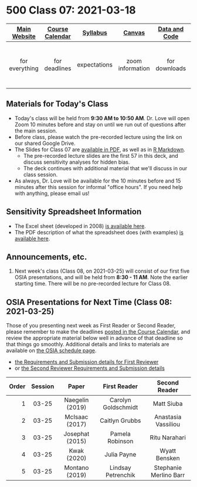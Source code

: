 # 500 Class 07: 2021-03-18

[Main Website](https://thomaselove.github.io/500/) | [Course Calendar](https://thomaselove.github.io/500/calendar.html) | [Syllabus](https://thomaselove.github.io/500-2021-syllabus/) | [Canvas](https://canvas.case.edu) | [Data and Code](https://github.com/THOMASELOVE/500-data) | Need Help?
:-----------: | :--------------: | :----------: | :---------: | :-------------: | :-----------: 
for everything | for deadlines | expectations | zoom information | for downloads | email `500-help` at `case dot edu`

## Materials for Today's Class

- Today's class will be held from **9:30 AM to 10:50 AM**. Dr. Love will open Zoom 10 minutes before and stay on until we run out of questions after the main session.
- Before class, please watch the pre-recorded lecture using the link on our shared Google Drive.
- The Slides for Class 07 are [available in PDF](https://github.com/THOMASELOVE/500-2021/blob/master/classes/class07/500_2021_slides07.pdf), as well as in [R Markdown](https://github.com/THOMASELOVE/500-2021/blob/master/classes/class07/500_2021_slides07.Rmd).
    - The pre-recorded lecture slides are the first 57 in this deck, and discuss sensitivity analyses for hidden bias. 
    - The deck continues with additional material that we'll discuss in our class session.
- As always, Dr. Love will be available for the 10 minutes before and 15 minutes after this session for informal "office hours". If you need help with anything, please email us!

## Sensitivity Spreadsheet Information

- The Excel sheet (developed in 2008) [is available here](https://github.com/THOMASELOVE/500-2021/blob/master/classes/class07/sensitivityspreadsheet_2008.xls).
- The PDF description of what the spreadsheet does (with examples) [is available here](https://github.com/THOMASELOVE/500-2021/blob/master/classes/class07/sensitivitydocumentation_2008.pdf).

## Announcements, etc.

1. Next week's class (Class 08, on 2021-03-25) will consist of our first five OSIA presentations, and will be held from **8:30 - 11 AM**. Note the earlier starting time. There will be no pre-recorded lecture for Class 08.

## OSIA Presentations for Next Time (Class 08: 2021-03-25)

Those of you presenting next week as First Reader or Second Reader, please remember to make the deadlines [posted in the Course Calendar](https://thomaselove.github.io/500/calendar.html), and review the appropriate material below well in advance of that deadline so that things go smoothly. Additional details and links to materials are available on [the OSIA schedule page](https://github.com/THOMASELOVE/500-2021/blob/master/osia/schedule.md).

- [the Requirements and Submission details for First Reviewer](https://github.com/THOMASELOVE/500-2021/blob/master/osia/README.md#your-presentation-as-first-reader) 
- or [the Second Reviewer Requirements and Submission details](https://github.com/THOMASELOVE/500-2021/blob/master/osia/README.md#second-reviewer)

Order | Session | Paper | First Reader | Second Reader | 
--: | :----------: | :-------------: | :----------------: | :-----------:
1 | 03-25 | Naegelin (2019) | Carolyn Goldschmidt | Matt Siuba 
2 | 03-25 | McIsaac (2017) | Caitlyn Grubbs | Anastasia Vassiliou
3 | 03-25 | Josephat (2015) | Pamela Robinson | Ritu Narahari
4 | 03-25 | Kwak (2020) | Julia Payne | Wyatt Bensken
5 | 03-25 | Montano (2019) | Lindsay Petrenchik | Stephanie Merlino Barr
